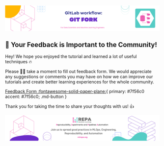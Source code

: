 ![Untitled](/docs/assets/images/4-git-fork.png)


## **🚀 Your Feedback is Important to the Community!**

Hey! We hope you enjoyed the tutorial and learned a lot of useful techniques 🔥

Please 🙏🏻  take a moment to fill out feedback form. We would appreciate any suggestions or comments you may have on how we can improve our tutorials and create better learning experiences for the whole community. 

[Feedback Form :fontawesome-solid-paper-plane:](https://forms.gle/Yc9DmampbwFpEzo58){ primary: #7f56c0 accent: #7f56c0; .md-button }

Thank you for taking the time to share your thoughts with us! 👍

![Untitled](images/footer.png)